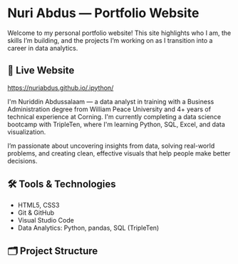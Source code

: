 # Nuri Abdus — Portfolio Website

Welcome to my personal portfolio website! This site highlights who I am, the skills I’m building, and the projects I’m working on as I transition into a career in data analytics.

## 🔗 Live Website
https://nuriabdus.github.io/.ipython/

I'm Nuriddin Abdussalaam — a data analyst in training with a Business Administration degree from William Peace University and 4+ years of technical experience at Corning. I'm currently completing a data science bootcamp with TripleTen, where I'm learning Python, SQL, Excel, and data visualization.

I’m passionate about uncovering insights from data, solving real-world problems, and creating clean, effective visuals that help people make better decisions.

## 🛠️ Tools & Technologies

- HTML5, CSS3
- Git & GitHub
- Visual Studio Code
- Data Analytics: Python, pandas, SQL (TripleTen)

## 🗂️ Project Structure

